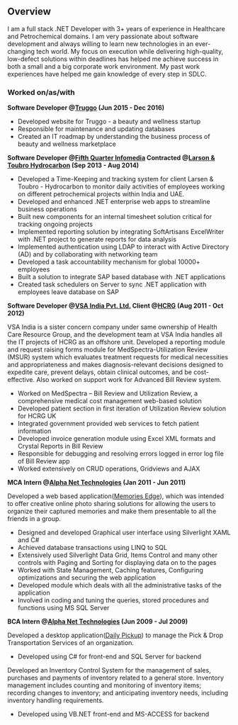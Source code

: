 ## Overview

I am a full stack .NET Developer with 3+ years of experience in Healthcare and Petrochemical domains. I am very passionate about software development and always willing to learn new technologies in an ever-changing tech world. My focus on execution while delivering high-quality, low-defect solutions within deadlines has helped me achieve success in both a small and a big corporate work environment. My past work experiences have helped me gain knowledge of every step in SDLC.

### Worked on/as/with

**Software Developer @[Truggo](https://www.linkedin.com/company/truggoapp) (Jun 2015 - Dec 2016)**
* Developed website for Truggo - a beauty and wellness startup 
* Responsible for maintenance and updating databases
* Created an IT roadmap by understanding the business process of beauty and wellness marketplace 

**Software Developer @[Fifth Quarter Infomedia](http://www.5thquarter.net/) Contracted  @[Larson & Toubro Hydrocarbon](http://www.lnthydrocarbon.com/) (Sep 2013 - Aug 2014)** 
* Developed a Time-Keeping and tracking system for client Larsen & Toubro - Hydrocarbon to monitor daily activities of                     employees working on different petrochemical projects within India and UAE.
* Developed and enhanced .NET enterprise web apps to streamline business operations
* Built new components for an internal timesheet solution critical for tracking ongoing projects
* Implemented reporting solution by integrating SoftArtisans ExcelWriter with .NET project to generate reports for data                   analysis 
* Implemented authentication using LDAP to interact with Active Directory (AD) and by collaborating with networking team
* Developed a task accountability mechanism for global 10000+ employees
* Built a solution to integrate SAP based database with .NET applications 
* Created task schedulers on Server to sync .NET application with employees leave database on SAP

**Software Developer  @[VSA India Pvt. Ltd.](http://www.vsaindia.com/)  Client @[HCRG](http://www.hcrg.com/) (Aug 2011 - Oct 2012)**

VSA India is a sister concern company under same ownership of Health Care Resource Group, and the development team at VSA               India handles all the IT projects of HCRG as an offshore unit. Developed a reporting module and request raising forms module             for MedSpectra-Utilization Review (MSUR) system which evaluates treatment requests for medical necessities and                           appropriateness and makes diagnosis-relevant decisions designed to expedite care, prevent delays, obtain clinical outcomes,             and be cost-effective. Also worked on support work for Advanced Bill Review system. 
* Worked on MedSpectra – Bill Review and Utilization Review, a comprehensive medical cost management web-based solution 
* Developed patient section in first iteration of Utilization Review solution for HCRG UK 
* Integrated government provided web services to fetch patient information
* Developed invoice generation module using Excel XML formats and Crystal Reports in Bill Review 
* Responsible for debugging and resolving errors logged in error log file of Bill Review app
* Worked extensively on CRUD operations, Gridviews and AJAX

**MCA Intern  @[Alpha Net Technologies](http://www.anetcorp.com/) (Jan 2011 - Jun 2011)**

Developed a web based application([Memories Edge](https://github.com/kaurgurpal/MemoriesEdge)), which was intended to offer creative online photo sharing solutions for allowing the users to organize their captured memories and make them presentable to all the friends in a group. 
* Designed and developed Graphical user interface using Silverlight XAML and C#
* Achieved database transactions using LINQ to SQL
* Extensively used Silverlight Data Grid, Items Control and many other controls with Paging and Sorting for displaying data               on to the pages
* Worked with State Management, Caching features, Configuring optimizations and securing the web application
* Developed module which deals with all the administrative tasks of the application
* Involved in coding and tuning the queries, stored procedures and functions using MS SQL Server

**BCA Intern  @[Alpha Net Technologies](http://www.anetcorp.com/) (Jun 2009 - Jul 2009)**

Developed a desktop application([Daily Pickup](https://github.com/kaurgurpal/DailyPickup)) to manage the Pick & Drop Transportation Services of an organization. 
* Developed using C# for front-end and SQL Server for backend 

Developed an Inventory Control System for the management of sales, purchases and payments of inventory related to a general             store. Inventory management includes counting and monitoring of inventory items; recording changes to inventory; and                     anticipating inventory needs, including inventory handling requirements.   
* Developed using VB.NET front-end and MS-ACCESS for backend 

